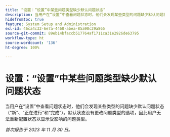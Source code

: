 ```yaml
---
title: “设置：“设置”中某些问题类型缺少默认问题状态”
description: 当用户在“设置”中查看问题状态时，他们会发现某些类型的问题缺少默认问题状态（“新”、“正在进行”和“完成”）。默认状态没有更改问题类型的选项，因此用户无法重新配置状态以显示受影响的问题类型。
hidefromtoc: true
feature: System Setup and Administration
exl-id: 46ca4c32-6e7a-4460-abea-85a90c29a865
source-git-commit: 89eb14bfaccb517764af1711ca31e2926de63795
workflow-type: ht
source-wordcount: '136'
ht-degree: 100%

---
```


# 设置：“设置”中某些问题类型缺少默认问题状态

<!--

>[!NOTE]
>
>This issue was fixed on January 17, 2024.

-->

当用户在“设置”中查看问题状态时，他们会发现某些类型的问题缺少默认问题状态（“新”、“正在进行”和“完成”）。默认状态没有更改问题类型的选项，因此用户无法重新配置状态以显示受影响的问题类型。

_首次报告于 2023 年 11 月 30 日。_
